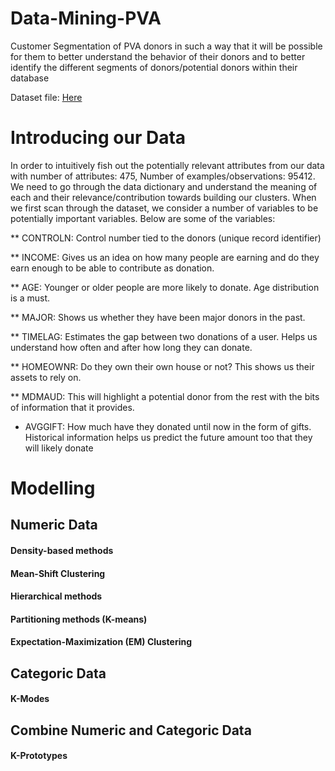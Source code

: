 # Data-Mining-PVA

Customer Segmentation of PVA donors in such a way that it will be possible for them to better understand the behavior of their donors and to better identify the different segments of donors/potential donors within their database

Dataset file: <a href="https://www.kaggle.com/faridbliss/pvadonors">Here</a>

# Introducing our Data

In order to intuitively fish out the potentially relevant attributes from our data with
number of attributes: 475, Number of examples/observations: 95412. We need to go through the data dictionary and understand the meaning of each and their relevance/contribution towards building our clusters. When we first scan through the dataset, we consider a number of variables to be potentially important variables. Below are some of the variables:

** CONTROLN:
  Control number tied to the donors (unique record identifier)
  
** INCOME: 
  Gives us an idea on how many people are earning and do they earn enough to be able to contribute as donation.
  
** AGE: 
  Younger or older people are more likely to donate. Age distribution is a must.
  
** MAJOR: 
  Shows us whether they have been major donors in the past.
  
** TIMELAG:
  Estimates the gap between two donations of a user. Helps us understand how often and after how long they can donate.
  
** HOMEOWNR:
  Do they own their own house or not? This shows us their assets to rely on. 
  
** MDMAUD: This will highlight a potential donor from the rest with the bits of    information that it provides.
  
* AVGGIFT:
  How much have they donated until now in the form of gifts. Historical information helps us predict the future amount too that they will likely donate

# Modelling

## Numeric Data

#### Density-based methods
#### Mean-Shift Clustering
#### Hierarchical methods
#### Partitioning methods (K-means)
#### Expectation-Maximization (EM) Clustering

## Categoric Data
#### K-Modes

## Combine Numeric and Categoric Data
#### K-Prototypes
